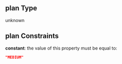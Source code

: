 ## plan Type

unknown

## plan Constraints

**constant**: the value of this property must be equal to:

```json
"MEDIUM"
```

